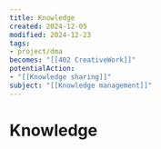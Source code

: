 ```yaml
---
title: Knowledge
created: 2024-12-05
modified: 2024-12-23
tags:
- project/dma
becomes: "[[402 CreativeWork]]"
potentialAction:
- "[[Knowledge sharing]]"
subject: "[[Knowledge management]]"
---
```

# Knowledge
